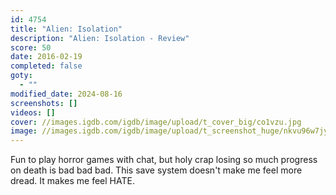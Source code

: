 ```yaml
---
id: 4754
title: "Alien: Isolation"
description: "Alien: Isolation - Review"
score: 50
date: 2016-02-19
completed: false
goty:
  - ""
modified_date: 2024-08-16
screenshots: []
videos: []
cover: //images.igdb.com/igdb/image/upload/t_cover_big/co1vzu.jpg
image: //images.igdb.com/igdb/image/upload/t_screenshot_huge/nkvu96w7jyzcbkh0fsmi.jpg
---
```

Fun to play horror games with chat, but holy crap losing so much progress on death is bad bad bad. This save system doesn't make me feel more dread. It makes me feel HATE.